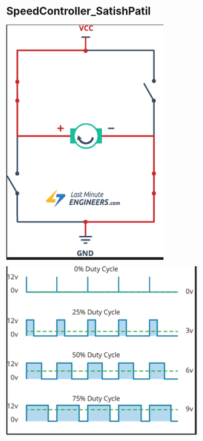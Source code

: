 # SpeedController_SatishPatil


![image alt](https://github.com/satishspatil-01/SpeedController_SatishPatil/blob/main/Screenshot%202025-09-10%20221250.png?raw=true)


![image alt](https://github.com/satishspatil-01/SpeedController_SatishPatil/blob/main/Screenshot%202025-09-10%20221310.png?raw=true)
